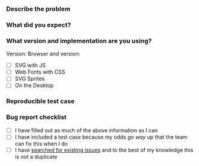 ### Describe the problem

<!--- What happened? What are you seeing? How did you arrive here? -->

### What did you expect?

<!--- How would you like this to work instead? -->

### What version and implementation are you using?

Version: <!--- Give us the version number here -->
Browser and version: <!--- If applicable give us the browser specs -->

- [ ] SVG with JS
- [ ] Web Fonts with CSS
- [ ] SVG Sprites
- [ ] On the Desktop

### Reproducible test case

<!--- Insert a URL to your test case - use codepen.io, jsfiddle.net, jsbin.com, codesandbox.io, or whatever -->

<!--- Describe any details about the test case that we need to know like "whatever you do, don't click the red button" -->

### Bug report checklist

- [ ] I have filled out as much of the above information as I can
- [ ] I have included a test case because my odds go _way_ up that the team can fix this when I do
- [ ] I have [searched for existing issues](https://github.com/FortAwesome/Font-Awesome/issues) and to the best of my knowledge this is not a duplicate
